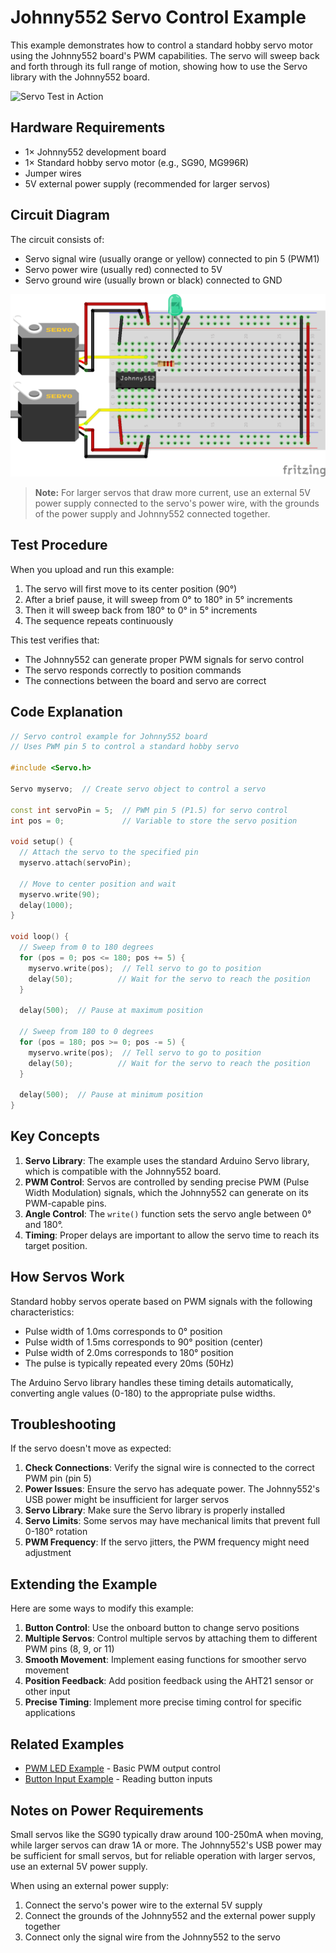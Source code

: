 # Johnny552 Servo Control Example

This example demonstrates how to control a standard hobby servo motor using the Johnny552 board's PWM capabilities. The servo will sweep back and forth through its full range of motion, showing how to use the Servo library with the Johnny552 board.

![Servo Test in Action](servo_test.gif)

## Hardware Requirements

- 1× Johnny552 development board
- 1× Standard hobby servo motor (e.g., SG90, MG996R)
- Jumper wires
- 5V external power supply (recommended for larger servos)

## Circuit Diagram

The circuit consists of:

- Servo signal wire (usually orange or yellow) connected to pin 5 (PWM1)
- Servo power wire (usually red) connected to 5V
- Servo ground wire (usually brown or black) connected to GND

![Servo Test Circuit Diagram](servo_test_bb.png)

> **Note:** For larger servos that draw more current, use an external 5V power supply connected to the servo's power wire, with the grounds of the power supply and Johnny552 connected together.

## Test Procedure

When you upload and run this example:

1. The servo will first move to its center position (90°)
2. After a brief pause, it will sweep from 0° to 180° in 5° increments
3. Then it will sweep back from 180° to 0° in 5° increments
4. The sequence repeats continuously

This test verifies that:
- The Johnny552 can generate proper PWM signals for servo control
- The servo responds correctly to position commands
- The connections between the board and servo are correct

## Code Explanation

```cpp
// Servo control example for Johnny552 board
// Uses PWM pin 5 to control a standard hobby servo

#include <Servo.h>

Servo myservo;  // Create servo object to control a servo

const int servoPin = 5;  // PWM pin 5 (P1.5) for servo control
int pos = 0;             // Variable to store the servo position

void setup() {
  // Attach the servo to the specified pin
  myservo.attach(servoPin);
  
  // Move to center position and wait
  myservo.write(90);
  delay(1000);
}

void loop() {
  // Sweep from 0 to 180 degrees
  for (pos = 0; pos <= 180; pos += 5) {
    myservo.write(pos);  // Tell servo to go to position
    delay(50);          // Wait for the servo to reach the position
  }
  
  delay(500);  // Pause at maximum position
  
  // Sweep from 180 to 0 degrees
  for (pos = 180; pos >= 0; pos -= 5) {
    myservo.write(pos);  // Tell servo to go to position
    delay(50);          // Wait for the servo to reach the position
  }
  
  delay(500);  // Pause at minimum position
}
```

## Key Concepts

1. **Servo Library**: The example uses the standard Arduino Servo library, which is compatible with the Johnny552 board.
2. **PWM Control**: Servos are controlled by sending precise PWM (Pulse Width Modulation) signals, which the Johnny552 can generate on its PWM-capable pins.
3. **Angle Control**: The `write()` function sets the servo angle between 0° and 180°.
4. **Timing**: Proper delays are important to allow the servo time to reach its target position.

## How Servos Work

Standard hobby servos operate based on PWM signals with the following characteristics:

- Pulse width of 1.0ms corresponds to 0° position
- Pulse width of 1.5ms corresponds to 90° position (center)
- Pulse width of 2.0ms corresponds to 180° position
- The pulse is typically repeated every 20ms (50Hz)

The Arduino Servo library handles these timing details automatically, converting angle values (0-180) to the appropriate pulse widths.

## Troubleshooting

If the servo doesn't move as expected:

1. **Check Connections**: Verify the signal wire is connected to the correct PWM pin (pin 5)
2. **Power Issues**: Ensure the servo has adequate power. The Johnny552's USB power might be insufficient for larger servos
3. **Servo Library**: Make sure the Servo library is properly installed
4. **Servo Limits**: Some servos may have mechanical limits that prevent full 0-180° rotation
5. **PWM Frequency**: If the servo jitters, the PWM frequency might need adjustment

## Extending the Example

Here are some ways to modify this example:

1. **Button Control**: Use the onboard button to change servo positions
2. **Multiple Servos**: Control multiple servos by attaching them to different PWM pins (8, 9, or 11)
3. **Smooth Movement**: Implement easing functions for smoother servo movement
4. **Position Feedback**: Add position feedback using the AHT21 sensor or other input
5. **Precise Timing**: Implement more precise timing control for specific applications

## Related Examples

- [PWM LED Example](pwm_led_example.md) - Basic PWM output control
- [Button Input Example](button_input_example.md) - Reading button inputs

## Notes on Power Requirements

Small servos like the SG90 typically draw around 100-250mA when moving, while larger servos can draw 1A or more. The Johnny552's USB power may be sufficient for small servos, but for reliable operation with larger servos, use an external 5V power supply.

When using an external power supply:
1. Connect the servo's power wire to the external 5V supply
2. Connect the grounds of the Johnny552 and the external power supply together
3. Connect only the signal wire from the Johnny552 to the servo